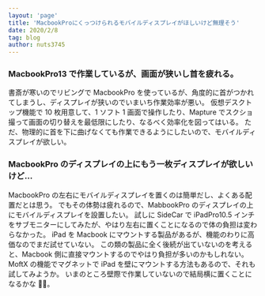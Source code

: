 ```yaml
---
layout: 'page'
title: 'MacbookProにくっつけられるモバイルディスプレイがほしいけど無理そう'
date: 2020/2/8
tag: blog
author: nuts3745
---
```


### MacbookPro13 で作業しているが、画面が狭いし首を疲れる。

書斎が寒いのでリビングで MacbookPro を使っているが、角度的に首がつかれてしまうし、ディスプレイが狭いのでいまいち作業効率が悪い。
仮想デスクトップ機能で 10 枚用意して、1 ソフト 1 画面で操作したり、Mapture でスクショ撮って画面の切り替えを最低限にしたり、なるべく効率化を図ってはいる。
ただ、物理的に首を下に曲げなくても作業できるようにしたいので、モバイルディスプレイが欲しい。

### MacbookPro のディスプレイの上にもう一枚ディスプレイが欲しいけど…

MacbookPro の左右にモバイルディスプレイを置くのは簡単だし、よくある配置だとは思う。
でもその体勢は疲れるので、MabbookPro のディスプレイの上にモバイルディスプレイを設置したい。
試しに SideCar で iPadPro10.5 インチをサブモニターにしてみたが、やはり左右に置くことになるので体の負担は変わらなかった。
iPad を Macbook にマウントする製品があるが、機能のわりに高価なのでまだ試せていない。
この類の製品に全く後続が出ていないのを考えると、Macbook 側に直接マウントするのでやはり負担が多いのかもしれない。
MoftX の機能でマグネットで iPad を壁にマウントする方法もあるので、それも試してみようか。
いまのところ壁際で作業していないので結局横に置くことになるかな 。
